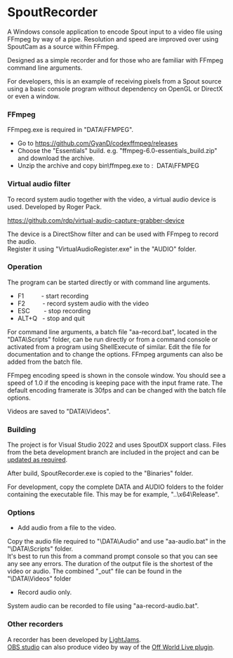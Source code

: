 # SpoutRecorder

A Windows console application to encode Spout input to a video file using FFmpeg by way of a pipe.
Resolution and speed are improved over using SpoutCam as a source within FFmpeg.

Designed as a simple recorder and for those who are familiar with FFmpeg command line arguments.

For developers, this is an example of receiving pixels from a Spout source using a basic console program without dependency on OpenGL or DirectX or even a window.

### FFmpeg

FFmpeg.exe is required in "DATA\FFMPEG".

* Go to https://github.com/GyanD/codexffmpeg/releases
* Choose the "Essentials" build. e.g. "ffmpeg-6.0-essentials_build.zip" and download the archive.
* Unzip the archive and copy bin\ffmpeg.exe to : &nbsp;DATA\FFMPEG

### Virtual audio filter

To record system audio together with the video, a virtual audio device is used.
Developed by Roger Pack.

https://github.com/rdp/virtual-audio-capture-grabber-device

The device is a DirectShow filter and can be used with FFmpeg to record the audio.\
Register it using "VirtualAudioRegister.exe" in the "AUDIO" folder.

### Operation

The program can be started directly or with command line arguments.

* F1 &nbsp;&nbsp;&nbsp;&nbsp;&nbsp;&nbsp;&nbsp;&nbsp; - start recording
* F2 &nbsp;&nbsp;&nbsp;&nbsp;&nbsp;&nbsp;&nbsp;&nbsp; - record system audio with the video
* ESC &nbsp;&nbsp;&nbsp;&nbsp;&nbsp;&nbsp; - stop recording
* ALT+Q &nbsp; - stop and quit

For command line arguments, a batch file "aa-record.bat", located in the "DATA\Scripts" folder, can be
run directly or from a command console or activated from a program using ShellExecute of similar.
Edit the file for documentation and to change the options. FFmpeg arguments can also be added from the batch file.

FFmpeg encoding speed is shown in the console window. You should see a speed of 1.0 if the encoding
is keeping pace with the input frame rate. The default encoding framerate
is 30fps and can be changed with the batch file options.

Videos are saved to "DATA\Videos". 

### Building

The project is for Visual Studio 2022 and uses SpoutDX support class. Files from the beta development branch
are included in the project and can be [updated as required](https://github.com/leadedge/Spout2).

After build, SpoutRecorder.exe is copied to the "Binaries" folder.

For development, copy the complete DATA and AUDIO folders to the folder containing the executable file.
This may be for example, "..\x64\Release".

### Options

* Add audio from a file to the video.

Copy the audio file required to "\DATA\Audio" and use "aa-audio.bat" in the "\DATA\Scripts" folder.\
It's best to run this from a command prompt console so that you can see any see any errors. 
The duration of the output file is the shortest of the video or audio.
The combined "_out" file can be found in the "\DATA\Videos" folder

* Record audio only.

System audio can be recorded to file using "aa-record-audio.bat".

### Other recorders

A recorder has been developed by [LightJams](https://www.lightjams.com/spout-recorder.html).\
[OBS studio](https://obsproject.com/) can also produce video by way of the [Off World Live plugin](https://github.com/Off-World-Live/obs-spout2-plugin).
